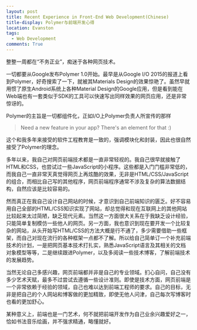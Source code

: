 ```yaml
---
layout: post
title: Recent Experience in Front-End Web Development(Chinese)
title-display: Polymer与前端开发心得
location: Evanston
tags:
  - Web Development
comments: True
---
```


整整一周都在“不务正业”，痴迷于各种网页技术。

一切都要从Google发布Polymer 1.0开始。最早是从Google I/O 2015的报道上看到Polymer，好奇搜索了一下，就被其Materials Design的效果惊艳了。虽然早就用惯了原生Android系统上各种Material Design的Google应用，但是看到能在Web端也有一套类似于SDK的工具可以快速写出同样效果的网页应用，还是非常惊讶的。

Polymer的主旨是一切都组件化，正如I/O上Polymer负责人所宣传的那样

> Need a new feature in your app? There's an element for that :)

这个和我多年来接受的软件工程教育是一致的，强调模块化和封装，因此也很自然接受了Polymer的理念。

多年以来，我自己对网页前端技术都是一直非常轻视的。我自己很早就接触了HTML和CSS，也尝试过一些JavaScript的小程序。这些都是入门门槛非常低的，而我自己一直非常天真觉得网页上再炫酷的效果，无非是HTML/CSS/JavaScript的组合，而相比自己写的其他程序，网页前端程序通常不涉及复杂的算法数据结构，自然应该是比较容易的。

然而真正在我自己设计自己网站的时候，才意识到自己前端知识的匮乏。好不容易用自己全部的HTML/CSS知识实现了网站，却总觉得和现在互联网上的其他网站比较起来太过简陋，缺乏现代元素。当然这一方面很大关系在于我缺乏设计经验，只能简单复制模仿一些他人的网页。另一方面，我也意识到现在要开发一个比较复杂的网站，从头开始写HTML/CSS的方法大概是行不通了，多少需要借助一些框架，而自己对现在流行的各种框架一点都不了解。所以给自己简单订一个补充前端技术的计划，一是把网页基本技术打扎实，熟悉JavaScript语言及其相关的文档对象模型等等，二是继续跟进Polymer，以及多阅读一些技术博客，了解前端技术的发展趋势。

当然无论自己多感兴趣，网页前端都并非是自己的专业领域。扪心自问，自己没有多少艺术天赋，最多不过尝试去遵循一些设计准则。即使是技术方面，网页前端是一个非常依赖于经验的领域，自己也难以达到前端工程师的要求。自己的目标，无非是把自己的个人网站和博客做的更加精致，即使无他人问津，自己每次写博客时也看的更加舒心。

某种意义上，前端也是一门艺术，何不就把前端开发作为自己业余兴趣爱好之一，恰如书法音乐绘画，并不强求精通，略懂就好。
